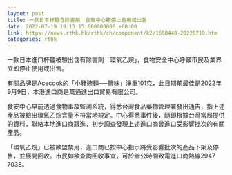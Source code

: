 ```yaml
---
layout: post
title: 一款日本杯麵含除害劑　食安中心籲停止食用或出售
date: 2022-07-19 19:13:15.000000000 +08:00
link: https://news.rthk.hk/rthk/ch/component/k2/1658440-20220719.htm
categories: rthk
---
```


一款日本進口杯麵被驗出含有除害劑「環氧乙烷」，食物安全中心呼籲市民及業界立即停止使用或出售。

有關品牌是Acecook的「小豬碗麵──鹽味」淨重101克，此日期前最佳是2022年9月9日，本港進口商是萬通進出口貿易有限公司。

食安中心早前透過食物事故監測系統，得悉台灣食品藥物管理署發出通告，指上述產品被驗出環氧乙烷含量不符當地規定。中心得悉事件後，隨即根據台灣當局提供的資料，聯絡本地進口商跟進，初步調查發現上述進口商曾進口受影響批次的有關產品。

「環氧乙烷」已被歐盟禁用，進口商已按中心指示將受影響批次的產品下架及停售，並展開回收。市民如欲查詢回收事宜，可於辦公時間致電進口商熱線2947 7038。
